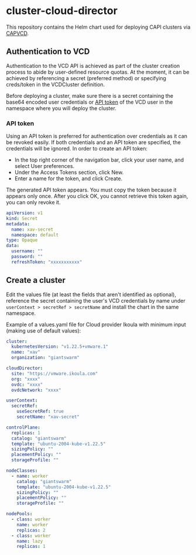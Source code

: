 # cluster-cloud-director

This repository contains the Helm chart used for deploying CAPI clusters via [CAPVCD](https://github.com/vmware/cluster-api-provider-cloud-director).

## Authentication to VCD

Authentication to the VCD API is achieved as part of the cluster creation process to abide by user-defined resource quotas. At the moment, it can be achieved by referencing a secret (preferred method) or specifying creds/token in the VCDCluster definition.

Before deploying a cluster, make sure there is a secret containing the base64 encoded user credentials or [API token](https://docs.vmware.com/en/VMware-Cloud-Director/10.3/VMware-Cloud-Director-Tenant-Portal-Guide/GUID-A1B3B2FA-7B2C-4EE1-9D1B-188BE703EEDE.html) of the VCD user in the namespace where you will deploy the cluster.

### API token

Using an API token is preferred for authentication over credentials as it can be revoked easily. If both credentials and an API token are specified, the credentials will be ignored. In order to create an API token:

* In the top right corner of the navigation bar, click your user name, and select User preferences.
* Under the Access Tokens section, click New.
* Enter a name for the token, and click Create.

The generated API token appears. You must copy the token because it appears only once. After you click OK, you cannot retrieve this token again, you can only revoke it.

``` yaml
apiVersion: v1
kind: Secret
metadata:
  name: xav-secret
  namespace: default
type: Opaque
data:
  username: ""
  password: ""
  refreshToken: "xxxxxxxxxxx"
```

## Create a cluster

Edit the values file (at least the fields that aren't identified as optional), reference the secret containing the user's VCD credentials by name under `userContext > secretRef > secretName` and install the chart in the same namespace.

Example of a values.yaml file for Cloud provider Ikoula with minimum input (making use of default values):

```yaml
cluster:
  kubernetesVersion: "v1.22.5+vmware.1"
  name: "xav"
  organization: "giantswarm"

cloudDirector:
  site: "https://vmware.ikoula.com"
  org: "xxxx"
  ovdc: "xxxx"
  ovdcNetwork: "xxxx"

userContext:
  secretRef:
    useSecretRef: true
    secretName: "xav-secret"

controlPlane:
  replicas: 1
  catalog: "giantswarm"
  template: "ubuntu-2004-kube-v1.22.5"
  sizingPolicy: ""
  placementPolicy: ""
  storageProfile: ""

nodeClasses:
  - name: worker
    catalog: "giantswarm"
    template: "ubuntu-2004-kube-v1.22.5"
    sizingPolicy: ""
    placementPolicy: ""
    storageProfile: ""

nodePools:
  - class: worker
    name: worker
    replicas: 2
  - class: worker
    name: lazy
    replicas: 1
```
